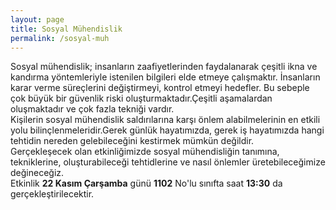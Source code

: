 ```yaml
---
layout: page
title: Sosyal Mühendislik
permalink: /sosyal-muh
---
```


Sosyal mühendislik; insanların zaafiyetlerinden faydalanarak çeşitli ikna ve kandırma yöntemleriyle istenilen bilgileri elde etmeye çalışmaktır. İnsanların karar verme süreçlerini değiştirmeyi, kontrol etmeyi hedefler. Bu sebeple çok büyük bir güvenlik riski oluşturmaktadır.Çeşitli aşamalardan oluşmaktadır ve çok fazla tekniği vardır.
<br>
Kişilerin sosyal mühendislik saldırılarına karşı önlem alabilmelerinin en etkili yolu bilinçlenmeleridir.Gerek günlük hayatımızda, gerek iş hayatımızda hangi tehtidin nereden gelebileceğini kestirmek mümkün değildir.
<br>
Gerçekleşecek olan etkinliğimizde sosyal mühendisliğin tanımına, tekniklerine, oluşturabileceği tehtidlerine ve nasıl önlemler üretebileceğimize değineceğiz.
 <br>Etkinlik <b>22 Kasım Çarşamba</b> günü <b>1102</b> No'lu sınıfta saat <b>13:30</b> da gerçekleştirilecektir.
